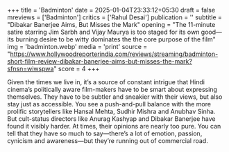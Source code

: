 +++
title = 'Badminton'
date = 2025-01-04T23:33:12+05:30
draft = false
mreviews = ['Badminton']
critics = ['Rahul Desai']
publication = ''
subtitle = "Dibakar Banerjee Aims, But Misses the Mark"
opening = "The 11-minute satire starring Jim Sarbh and Vijay Maurya is too staged for its own good—its burning desire to be witty dominates the the core purpose of the film"
img = 'badminton.webp'
media = 'print'
source = "https://www.hollywoodreporterindia.com/reviews/streaming/badminton-short-film-review-dibakar-banerjee-aims-but-misses-the-mark?sfnsn=wiwspwa"
score = 4
+++

Given the times we live in, it’s a source of constant intrigue that Hindi cinema’s politically aware film-makers have to be smart about expressing themselves. They have to be subtler and sneakier with their views, but also stay just as accessible. You see a push-and-pull balance with the more prolific storytellers like Hansal Mehta, Sudhir Mishra and Anubhav Sinha. But cult-status directors like Anurag Kashyap and Dibakar Banerjee have found it visibly harder. At times, their opinions are nearly too pure. You can tell that they have so much to say—there’s a lot of emotion, passion, cynicism and awareness—but they’re running out of commercial road.
